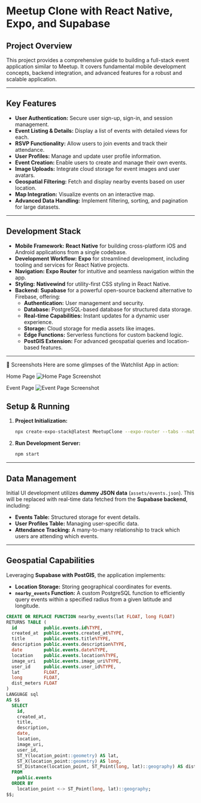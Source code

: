# Meetup Clone with React Native, Expo, and Supabase

## Project Overview

This project provides a comprehensive guide to building a full-stack event application similar to Meetup. It covers fundamental mobile development concepts, backend integration, and advanced features for a robust and scalable application.

---

## Key Features

* **User Authentication:** Secure user sign-up, sign-in, and session management.
* **Event Listing & Details:** Display a list of events with detailed views for each.
* **RSVP Functionality:** Allow users to join events and track their attendance.
* **User Profiles:** Manage and update user profile information.
* **Event Creation:** Enable users to create and manage their own events.
* **Image Uploads:** Integrate cloud storage for event images and user avatars.
* **Geospatial Filtering:** Fetch and display nearby events based on user location.
* **Map Integration:** Visualize events on an interactive map.
* **Advanced Data Handling:** Implement filtering, sorting, and pagination for large datasets.

---

## Development Stack

* **Mobile Framework:** **React Native** for building cross-platform iOS and Android applications from a single codebase.
* **Development Workflow:** **Expo** for streamlined development, including tooling and services for React Native projects.
* **Navigation:** **Expo Router** for intuitive and seamless navigation within the app.
* **Styling:** **Nativewind** for utility-first CSS styling in React Native.
* **Backend:** **Supabase** for a powerful open-source backend alternative to Firebase, offering:
    * **Authentication:** User management and security.
    * **Database:** PostgreSQL-based database for structured data storage.
    * **Real-time Capabilities:** Instant updates for a dynamic user experience.
    * **Storage:** Cloud storage for media assets like images.
    * **Edge Functions:** Serverless functions for custom backend logic.
    * **PostGIS Extension:** For advanced geospatial queries and location-based features.

---

📸 Screenshots
Here are some glimpses of the Watchlist App in action:

Home Page
<img src="images/Home.png" alt="Home Page Screenshot">

Event Page
<img src="images/Event.png" alt="Event Page Screenshot">

## Setup & Running

1.  **Project Initialization:**
    ```bash
    npx create-expo-stack@latest MeetupClone --expo-router --tabs --nativewind --supabase
    ```
2.  **Run Development Server:**
    ```bash
    npm start
    ```

---

## Data Management

Initial UI development utilizes **dummy JSON data** (`assets/events.json`). This will be replaced with real-time data fetched from the **Supabase backend**, including:

* **Events Table:** Structured storage for event details.
* **User Profiles Table:** Managing user-specific data.
* **Attendance Tracking:** A many-to-many relationship to track which users are attending which events.

---

## Geospatial Capabilities

Leveraging **Supabase with PostGIS**, the application implements:

* **Location Storage:** Storing geographical coordinates for events.
* **`nearby_events` Function:** A custom PostgreSQL function to efficiently query events within a specified radius from a given latitude and longitude.

```sql
CREATE OR REPLACE FUNCTION nearby_events(lat FLOAT, long FLOAT)
RETURNS TABLE (
  id          public.events.id%TYPE,
  created_at  public.events.created_at%TYPE,
  title       public.events.title%TYPE,
  description public.events.description%TYPE,
  date        public.events.date%TYPE,
  location    public.events.location%TYPE,
  image_uri   public.events.image_uri%TYPE,
  user_id     public.events.user_id%TYPE,
  lat         FLOAT,
  long        FLOAT,
  dist_meters FLOAT
)
LANGUAGE sql
AS $$
  SELECT
    id,
    created_at,
    title,
    description,
    date,
    location,
    image_uri,
    user_id,
    ST_Y(location_point::geometry) AS lat,
    ST_X(location_point::geometry) AS long,
    ST_Distance(location_point, ST_Point(long, lat)::geography) AS dist_meters
  FROM
    public.events
  ORDER BY
    location_point <-> ST_Point(long, lat)::geography;
$$;
